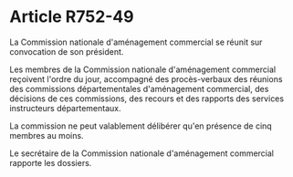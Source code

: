 # Article R752-49

La Commission nationale d'aménagement commercial se réunit sur convocation de son président.

Les membres de la Commission nationale d'aménagement commercial reçoivent l'ordre du jour, accompagné des procès-verbaux des réunions des commissions départementales d'aménagement commercial, des décisions de ces commissions, des recours et des rapports des services instructeurs départementaux.

La commission ne peut valablement délibérer qu'en présence de cinq membres au moins.

Le secrétaire de la Commission nationale d'aménagement commercial rapporte les dossiers.
